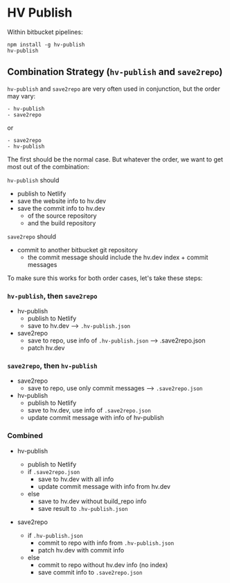 HV Publish
==========

Within bitbucket pipelines:

```
npm install -g hv-publish
hv-publish
```


## Combination Strategy (`hv-publish` and `save2repo`)

`hv-publish` and `save2repo` are very often used in conjunction, but the order may vary:

    - hv-publish
    - save2repo

or

    - save2repo
    - hv-publish

The first should be the normal case. But whatever the order, we want to get most out of the combination:

`hv-publish` should
- publish to Netlify
- save the website info to hv.dev
- save the commit info to hv.dev
    - of the source repository
    - and the build repository

`save2repo` should
- commit to another bitbucket git repository
    - the commit message should include the hv.dev index + commit messages

To make sure this works for both order cases, let's take these steps:

### `hv-publish`, then `save2repo`

- hv-publish
    - publish to Netlify
    - save to hv.dev --> `.hv-publish.json`
- save2repo
    - save to repo, use info of `.hv-publish.json` --> .save2repo.json
    - patch hv.dev

### `save2repo`, then `hv-publish`

- save2repo
    - save to repo, use only commit messages --> `.save2repo.json`
- hv-publish
    - publish to Netlify
    - save to hv.dev, use info of `.save2repo.json`
    - update commit message with info of hv-publish

### Combined

- hv-publish
    - publish to Netlify
    - if `.save2repo.json`
        - save to hv.dev with all info
        - update commit message with info from hv.dev
    - else
        - save to hv.dev without build_repo info
        - save result to `.hv-publish.json`

- save2repo
    - if `.hv-publish.json`
        - commit to repo with info from `.hv-publish.json`
        - patch hv.dev with commit info
    - else
        - commit to repo without hv.dev info (no index)
        - save commit info to `.save2repo.json`



